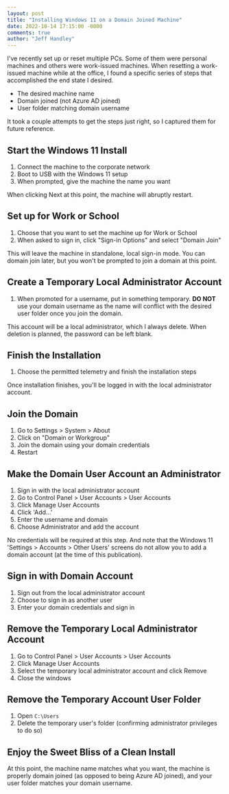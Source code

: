 ```yaml
---
layout: post
title: "Installing Windows 11 on a Domain Joined Machine"
date: 2022-10-14 17:15:00 -0800
comments: true
author: "Jeff Handley"
---
```


I've recently set up or reset multiple PCs. Some of them were personal machines and others were work-issued machines. When resetting a work-issued machine while at the office, I found a specific series of steps that accomplished the end state I desired.

- The desired machine name
- Domain joined (not Azure AD joined)
- User folder matching domain username

It took a couple attempts to get the steps just right, so I captured them for future reference.

## Start the Windows 11 Install

1. Connect the machine to the corporate network
2. Boot to USB with the Windows 11 setup
3. When prompted, give the machine the name you want

When clicking Next at this point, the machine will abruptly restart.

## Set up for Work or School

1. Choose that you want to set the machine up for Work or School
2. When asked to sign in, click "Sign-in Options" and select "Domain Join"

This will leave the machine in standalone, local sign-in mode. You can domain join later, but you won't be prompted to join a domain at this point.

## Create a Temporary Local Administrator Account

1. When promoted for a username, put in something temporary. **DO NOT** use your domain username as the name will conflict with the desired user folder once you join the domain.

This account will be a local administrator, which I always delete. When deletion is planned, the password can be left blank.

## Finish the Installation

1. Choose the permitted telemetry and finish the installation steps

Once installation finishes, you'll be logged in with the local administrator account.

## Join the Domain

1. Go to Settings > System > About
2. Click on "Domain or Workgroup"
3. Join the domain using your domain credentials
4. Restart

## Make the Domain User Account an Administrator

1. Sign in with the local administrator account
2. Go to Control Panel > User Accounts > User Accounts
3. Click Manage User Accounts
4. Click 'Add...'
5. Enter the username and domain
6. Choose Administrator and add the account

No credentials will be required at this step. And note that the Windows 11 'Settings > Accounts > Other Users' screens do not allow you to add a domain account (at the time of this publication).

## Sign in with Domain Account

1. Sign out from the local administrator account
2. Choose to sign in as another user
3. Enter your domain credentials and sign in

## Remove the Temporary Local Administrator Account

1. Go to Control Panel > User Accounts > User Accounts
2. Click Manage User Accounts
3. Select the temporary local administrator account and click Remove
4. Close the windows

## Remove the Temporary Account User Folder

1. Open `C:\Users`
2. Delete the temporary user's folder (confirming administrator privileges to do so)

## Enjoy the Sweet Bliss of a Clean Install

At this point, the machine name matches what you want, the machine is properly domain joined (as opposed to being Azure AD joined), and your user folder matches your domain username.
